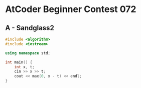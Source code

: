 # AtCoder Beginner Contest 072
## A - Sandglass2
```cpp
#include <algorithm>
#include <iostream>

using namespace std;

int main() {
    int x, t;
    cin >> x >> t;
    cout << max(0, x - t) << endl;
}
```
